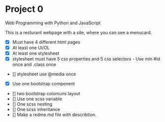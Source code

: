# Project 0

Web Programming with Python and JavaScript

This is a resturant webpage with a site, where you can see a menucard.

- [x] Must have 4 different html pages
- [x] At least one Ul/OL
- [x] At least one stylesheet
- [x] stylesheet must have 5 css properties and 5 css selectors - Use min #id once and .class once
- [] stylesheet use @media once
- [x] Use one bootstrap component 
- [] two bootstrap colomuns layout
- [] Use one scss variable
- [] One scss nesting
- [] One scss inheritance
- [] Make a redme.md file with describtion.      

